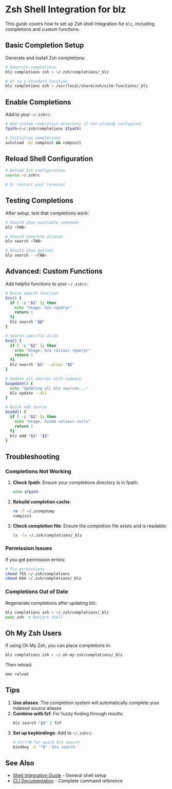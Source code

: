 # Zsh Shell Integration for blz

This guide covers how to set up Zsh shell integration for `blz`, including completions and custom functions.

## Basic Completion Setup

Generate and install Zsh completions:

```bash
# Generate completions
blz completions zsh > ~/.zsh/completions/_blz

# Or to a standard location
blz completions zsh > /usr/local/share/zsh/site-functions/_blz
```

## Enable Completions

Add to your `~/.zshrc`:

```bash
# Add custom completion directory if not already configured
fpath=(~/.zsh/completions $fpath)

# Initialize completions
autoload -Uz compinit && compinit
```

## Reload Shell Configuration

```bash
# Reload Zsh configuration
source ~/.zshrc

# Or restart your terminal
```

## Testing Completions

After setup, test that completions work:

```bash
# Should show available commands
blz <TAB>

# Should complete aliases
blz search <TAB>

# Should show options
blz search --<TAB>
```

## Advanced: Custom Functions

Add helpful functions to your `~/.zshrc`:

```bash
# Quick search function
bzs() {
  if [ -z "$1" ]; then
    echo "Usage: bzs <query>"
    return 1
  fi
  blz search "$@"
}

# Search specific alias
bza() {
  if [ -z "$2" ]; then
    echo "Usage: bza <alias> <query>"
    return 1
  fi
  blz search "$2" --alias "$1"
}

# Update all sources with summary
bzupdate() {
  echo "Updating all blz sources..."
  blz update --all
}

# Quick add source
bzadd() {
  if [ -z "$2" ]; then
    echo "Usage: bzadd <alias> <url>"
    return 1
  fi
  blz add "$1" "$2"
}
```

## Troubleshooting

### Completions Not Working

1. **Check fpath**: Ensure your completions directory is in fpath:
   ```bash
   echo $fpath
   ```

2. **Rebuild completion cache**:
   ```bash
   rm -f ~/.zcompdump
   compinit
   ```

3. **Check completion file**: Ensure the completion file exists and is readable:
   ```bash
   ls -la ~/.zsh/completions/_blz
   ```

### Permission Issues

If you get permission errors:

```bash
# Fix permissions
chmod 755 ~/.zsh/completions
chmod 644 ~/.zsh/completions/_blz
```

### Completions Out of Date

Regenerate completions after updating blz:

```bash
blz completions zsh > ~/.zsh/completions/_blz
exec zsh  # Restart shell
```

## Oh My Zsh Users

If using Oh My Zsh, you can place completions in:

```bash
blz completions zsh > ~/.oh-my-zsh/completions/_blz
```

Then reload:

```bash
omz reload
```

## Tips

1. **Use aliases**: The completion system will automatically complete your indexed source aliases
2. **Combine with fzf**: For fuzzy finding through results:
   ```bash
   blz search "$1" | fzf
   ```
3. **Set up keybindings**: Add to `~/.zshrc`:
   ```bash
   # Ctrl+B for quick blz search
   bindkey -s '^B' 'blz search '
   ```

## See Also

- [Shell Integration Guide](./README.md) - General shell setup
- [CLI Documentation](../cli.md) - Complete command reference
